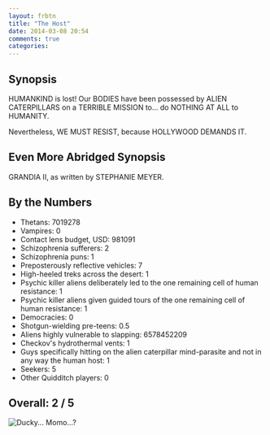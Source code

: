 ```yaml
---
layout: frbtn
title: "The Host"
date: 2014-03-08 20:54
comments: true
categories: 
---
```


Synopsis
--------

HUMANKIND is lost! Our BODIES have been possessed by ALIEN CATERPILLARS on a TERRIBLE MISSION to... do NOTHING AT ALL to HUMANITY.

Nevertheless, WE MUST RESIST, because HOLLYWOOD DEMANDS IT.

Even More Abridged Synopsis
---------------------------

GRANDIA II, as written by STEPHANIE MEYER.

By the Numbers
--------------

* Thetans: 7019278
* Vampires: 0
* Contact lens budget, USD: 981091
* Schizophrenia sufferers: 2
* Schizophrenia puns: 1
* Preposterously reflective vehicles: 7
* High-heeled treks across the desert: 1
* Psychic killer aliens deliberately led to the one remaining cell of human resistance: 1
* Psychic killer aliens given guided tours of the one remaining cell of human resistance: 1
* Democracies: 0
* Shotgun-wielding pre-teens: 0.5
* Aliens highly vulnerable to slapping: 6578452209
* Checkov's hydrothermal vents: 1
* Guys specifically hitting on the alien caterpillar mind-parasite and not in any way the human host: 1
* Seekers: 5
* Other Quidditch players: 0

Overall: 2 / 5
--------------

![Ducky... Momo...?](http://files.ianrenton.com/sites/filmreviews/thehost-duckymomo.jpg)